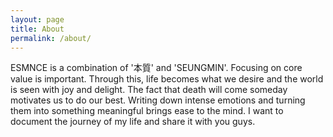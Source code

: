 ```yaml
---
layout: page
title: About
permalink: /about/
---
```


ESMNCE is a combination of '本質' and 'SEUNGMIN'. Focusing on core value is important. Through this, life becomes what we desire and the world is seen with joy and delight. The fact that death will come someday motivates us to do our best. Writing down intense emotions and turning them into something meaningful brings ease to the mind. I want to document the journey of my life and share it with you guys.
